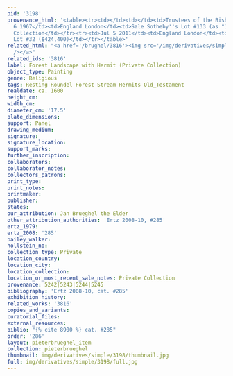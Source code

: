 ```yaml
---
pid: '3198'
provenance_html: '<table><tr><td></td><td></td><td>Trustees of the Bishop Court</td></tr><tr><td>Mar
  6 1967</td><td>England London</td><td>Sale Sotheby''s Lot #133 (as "J. Brueghel")</td></tr><tr><td></td><td>Switzerland</td><td>Private
  Collection</td></tr><tr><td>Jul 5 2011</td><td>England London</td><td>Sale Christie''s
  Lot #32 ($424,400)</td></tr></table>'
related_html: "<a href='/brughel/3816'><img src='/img/derivatives/simple/3816/thumbnail.jpg'
  /></a>"
related_ids: '3816'
label: Forest Landscape with Hermit (Private Collection)
object_type: Painting
genre: Religious
tags: Resting Roundel Forest Stream Hermits Old_Testament
realdate: ca. 1600
height_cm: 
width_cm: 
diameter_cm: '17.5'
plate_dimensions: 
support: Panel
drawing_medium: 
signature: 
signature_location: 
support_marks: 
further_inscription: 
collaborators: 
collaborator_notes: 
collectors_patrons: 
print_type: 
print_notes: 
printmaker: 
publisher: 
states: 
our_attribution: Jan Brueghel the Elder
other_attribution_authorities: 'Ertz 2008-10, #285'
ertz_1979: 
ertz_2008: '285'
bailey_walker: 
hollstein_no: 
collection_type: Private
location_country: 
location_city: 
location_collection: 
location_or_most_recent_sale_notes: Private Collection
provenance: 5242|5243|5244|5245
bibliography: 'Ertz 2008-10, cat. #285'
exhibition_history: 
related_works: '3816'
copies_and_variants: 
curatorial_files: 
external_resources: 
biblio: "{% cite 8900 %} cat. #285"
order: '286'
layout: pieterbrueghel_item
collection: pieterbrueghel
thumbnail: img/derivatives/simple/3198/thumbnail.jpg
full: img/derivatives/simple/3198/full.jpg
---
```

